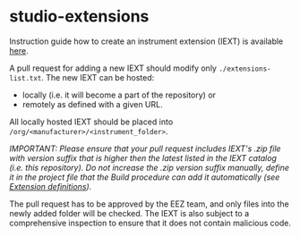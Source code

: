 # studio-extensions

Instruction guide how to create an instrument extension (IEXT) is available [here](http://www.envox.hr/eez/studio/create-an-instrument-extension/introduction.html).

A pull request for adding a new IEXT should modify only `./extensions-list.txt`. The new IEXT can be hosted: 

* locally (i.e. it will become a part of the repository) or 
* remotely as defined with a given URL.
    
All locally hosted IEXT should be placed into `/org/<manufacturer>/<instrument_folder>`. 

_IMPORTANT: Please ensure that your pull request includes IEXT's .zip file with version suffix that is higher then the latest listed in the IEXT catalog (i.e. this repository). Do not increase the .zip version suffix manually, define it in the project file that the Build procedure can add it automatically (see [Extension definitions](https://www.envox.hr/eez/studio/create-an-instrument-extension/project-items/extension-definitions.html))._

The pull request has to be approved by the EEZ team, and only files into the newly added folder will be checked. The IEXT is also subject to a comprehensive inspection to ensure that it does not contain malicious code.

